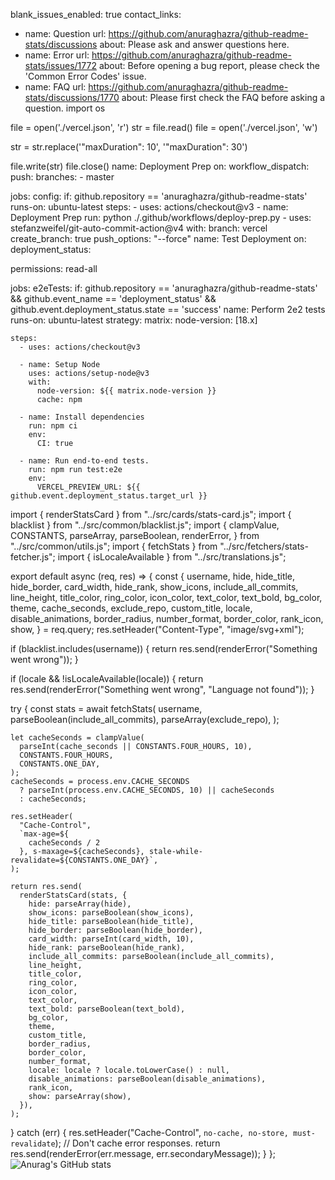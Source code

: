 blank_issues_enabled: true
contact_links:
  - name: Question
    url: https://github.com/anuraghazra/github-readme-stats/discussions
    about: Please ask and answer questions here.
  - name: Error
    url: https://github.com/anuraghazra/github-readme-stats/issues/1772
    about:
      Before opening a bug report, please check the 'Common Error Codes' issue.
  - name: FAQ
    url: https://github.com/anuraghazra/github-readme-stats/discussions/1770
    about: Please first check the FAQ before asking a question.
import os

file = open('./vercel.json', 'r')
str = file.read()
file = open('./vercel.json', 'w')

str = str.replace('"maxDuration": 10', '"maxDuration": 30')

file.write(str)
file.close()
name: Deployment Prep
on:
  workflow_dispatch:
  push:
    branches:
      - master

jobs:
  config:
    if: github.repository == 'anuraghazra/github-readme-stats'
    runs-on: ubuntu-latest
    steps:
      - uses: actions/checkout@v3
      - name: Deployment Prep
        run: python ./.github/workflows/deploy-prep.py
      - uses: stefanzweifel/git-auto-commit-action@v4
        with:
          branch: vercel
          create_branch: true
          push_options: "--force"
name: Test Deployment
on:
  deployment_status:

permissions: read-all

jobs:
  e2eTests:
    if:
      github.repository == 'anuraghazra/github-readme-stats' &&
      github.event_name == 'deployment_status' &&
      github.event.deployment_status.state == 'success'
    name: Perform 2e2 tests
    runs-on: ubuntu-latest
    strategy:
      matrix:
        node-version: [18.x]

    steps:
      - uses: actions/checkout@v3

      - name: Setup Node
        uses: actions/setup-node@v3
        with:
          node-version: ${{ matrix.node-version }}
          cache: npm

      - name: Install dependencies
        run: npm ci
        env:
          CI: true

      - name: Run end-to-end tests.
        run: npm run test:e2e
        env:
          VERCEL_PREVIEW_URL: ${{ github.event.deployment_status.target_url }}
import { renderStatsCard } from "../src/cards/stats-card.js";
import { blacklist } from "../src/common/blacklist.js";
import {
  clampValue,
  CONSTANTS,
  parseArray,
  parseBoolean,
  renderError,
} from "../src/common/utils.js";
import { fetchStats } from "../src/fetchers/stats-fetcher.js";
import { isLocaleAvailable } from "../src/translations.js";

export default async (req, res) => {
  const {
    username,
    hide,
    hide_title,
    hide_border,
    card_width,
    hide_rank,
    show_icons,
    include_all_commits,
    line_height,
    title_color,
    ring_color,
    icon_color,
    text_color,
    text_bold,
    bg_color,
    theme,
    cache_seconds,
    exclude_repo,
    custom_title,
    locale,
    disable_animations,
    border_radius,
    number_format,
    border_color,
    rank_icon,
    show,
  } = req.query;
  res.setHeader("Content-Type", "image/svg+xml");

  if (blacklist.includes(username)) {
    return res.send(renderError("Something went wrong"));
  }

  if (locale && !isLocaleAvailable(locale)) {
    return res.send(renderError("Something went wrong", "Language not found"));
  }

  try {
    const stats = await fetchStats(
      username,
      parseBoolean(include_all_commits),
      parseArray(exclude_repo),
    );

    let cacheSeconds = clampValue(
      parseInt(cache_seconds || CONSTANTS.FOUR_HOURS, 10),
      CONSTANTS.FOUR_HOURS,
      CONSTANTS.ONE_DAY,
    );
    cacheSeconds = process.env.CACHE_SECONDS
      ? parseInt(process.env.CACHE_SECONDS, 10) || cacheSeconds
      : cacheSeconds;

    res.setHeader(
      "Cache-Control",
      `max-age=${
        cacheSeconds / 2
      }, s-maxage=${cacheSeconds}, stale-while-revalidate=${CONSTANTS.ONE_DAY}`,
    );

    return res.send(
      renderStatsCard(stats, {
        hide: parseArray(hide),
        show_icons: parseBoolean(show_icons),
        hide_title: parseBoolean(hide_title),
        hide_border: parseBoolean(hide_border),
        card_width: parseInt(card_width, 10),
        hide_rank: parseBoolean(hide_rank),
        include_all_commits: parseBoolean(include_all_commits),
        line_height,
        title_color,
        ring_color,
        icon_color,
        text_color,
        text_bold: parseBoolean(text_bold),
        bg_color,
        theme,
        custom_title,
        border_radius,
        border_color,
        number_format,
        locale: locale ? locale.toLowerCase() : null,
        disable_animations: parseBoolean(disable_animations),
        rank_icon,
        show: parseArray(show),
      }),
    );
  } catch (err) {
    res.setHeader("Cache-Control", `no-cache, no-store, must-revalidate`); // Don't cache error responses.
    return res.send(renderError(err.message, err.secondaryMessage));
  }
};
![Anurag's GitHub stats](https://github-readme-stats.vercel.app/api?username=anuraghazra&show_icons=true)
